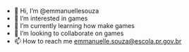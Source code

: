- 👋 Hi, I’m @emmanuellesouza
- 👀 I’m interested in games
- 🌱 I’m currently learning how make games
- 💞️ I’m looking to collaborate on games
- 📫 How to reach me emmanuelle.souza@escola.pr.gov.br 

<!---
emmanuellesouza/emmanuellesouza is a ✨ special ✨ repository because its `README.md` (this file) appears on your GitHub profile.
You can click the Preview link to take a look at your changes.
--->
